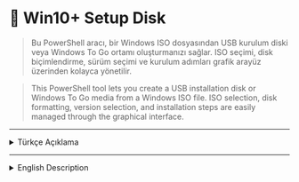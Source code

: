 # 💽 Win10+ Setup Disk

> Bu PowerShell aracı, bir Windows ISO dosyasından USB kurulum diski veya Windows To Go ortamı oluşturmanızı sağlar. ISO seçimi, disk biçimlendirme, sürüm seçimi ve kurulum adımları grafik arayüz üzerinden kolayca yönetilir.
  
> This PowerShell tool lets you create a USB installation disk or Windows To Go media from a Windows ISO file. ISO selection, disk formatting, version selection, and installation steps are easily managed through the graphical interface.

---

<details>
<summary>Türkçe Açıklama</summary>

## 🚀 Özellikler

- Windows ISO dosyasından kurulum USB'si oluşturur  
- Windows To Go (taşınabilir Windows) desteği  
- ISO, install.wim veya install.esd dosyalarını destekler  
- `install.wim` içinde bulunan Windows sürümünü seçme özelliği  
- VHD/VHDX ve USB disk desteği  
- GUI (grafiksel arayüz) ile kullanım  
- Tam ilerleme çubuğu ve tahmini süre göstergeleri  
- BCD ve BOOT yapılandırma desteği

## 💡 Gereksinimler

- **Windows 10 veya 11**
- **Yönetici (Administrator)** yetkileriyle çalıştırılmalıdır
- PowerShell 5.x veya üzeri
- `DISM`, `bcdboot`, `diskpart` erişimi

## 🔧 Kullanım

1. Script dosyasına sağ tıklayın, **Yönetici olarak çalıştır** seçeneğini seçin  
2. ISO dosyasını veya `install.wim/esd` dosyasını seçin  
3. Bağlı USB/VHD cihazlardan birini seçin  
4. "Kurulum Diski" veya "Windows To Go" seçeneğini işaretleyin  
5. "Diski Oluştur" düğmesine tıklayın  
6. Windows ISO'su içinden kurulacak sürümü seçin  
7. Otomatik olarak bölümlendirme, biçimlendirme ve dosya aktarımı işlemleri yapılır  
8. Script, disk yapılandırmalarını (BCD, BOOT) tamamlar

## 🔐 Uyarı

> Seçilen USB/VHD cihaz **tamamen biçimlendirilir** ve üzerindeki tüm veriler silinir.  
> Lütfen yedek almayı unutmayın.

## 💡NOT
> Win10+ Kurulum Diski, Windows'u yüklemek için sadece kurulum diskini oluşturur. Bilgisayarınızın minimum sistem gereksinimlerini karşılamaması durumunda, bu kısıtı kendi başınıza aşmanız gerekebilir.
> Windows 10 sürüm 1507, 1511 veya 1607 Ana Bilgisayar İşletim Sisteminde Win10+ Kurulum Diski oluşturamazsınız. Windows 10'un bu eski sürümleri, çıkarılabilir depolama aygıtlarında birden çok bölüm okumayı ve oluşturmayı desteklemez.

## 🛠 Katkıda Bulunanlar

- `@rpo`, `@freddie-o`, `@BAU`, `@abbodi1406`, `@mephistooo2`

</details>

---

<details>
<summary>English Description</summary>

## 🚀 Features

- Create bootable Windows installation USB from ISO  
- Full **Windows To Go** support  
- Supports `install.wim`, `install.esd` and ISO formats  
- Lets user select desired Windows edition from WIM  
- Detects VHD/VHDX and USB drives  
- GUI powered with progress bars and ETA  
- Auto partitioning with dual-partition structure (FAT32 + NTFS)  
- Automatically configures boot via `bcdboot`, `bcdedit`, etc.

## 💡 Requirements

- **Windows 10 or 11**
- Must be run as **Administrator**
- PowerShell 5.x or higher
- Requires access to: `DISM`, `bcdboot`, `diskpart`

## 🔧 How to Use

1. Right-click on the script and choose **Run as Administrator**  
2. Select your Windows ISO or `install.wim/esd`  
3. Choose a connected USB/VHD target device  
4. Select either **Setup USB** or **Windows To Go** mode  
5. Click **Create Disk** to begin  
6. Choose your preferred Windows version if prompted  
7. Script performs all necessary steps (formatting, copying, BCD setup, etc.)  
8. Done!

## ⚠️ Warning

> The selected USB/VHD device will be **completely formatted** and all data will be erased.  
> Please make sure to back up your data.

## 💡NOTE
> Win10+ Setup Disk just creates the setup disk for installing Windows. In case your computer doesn't meet the minimum system requirements you will have to figure out bypassing it on your own
> You cannot create a Win10+ Setup Disk on Windows 10 versions 1507, 1511 or 1607 Host OS. These older versions of Windows 10 do not support reading and creating multiple partitions on removable storage devices.

## 🛠 Contributors

- `@rpo`, `@freddie-o`, `@BAU`, `@abbodi1406`, `@mephistooo2`

</details>
